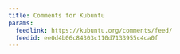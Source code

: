 ```yaml
---
title: Comments for Kubuntu
params:
  feedlink: https://kubuntu.org/comments/feed/
  feedid: ee0d4b06c84303c110d7133955c4ca0f
---
```

